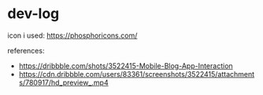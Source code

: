 # dev-log

icon i used: https://phosphoricons.com/

references:
- https://dribbble.com/shots/3522415-Mobile-Blog-App-Interaction
- https://cdn.dribbble.com/users/83361/screenshots/3522415/attachments/780917/hd_preview_.mp4